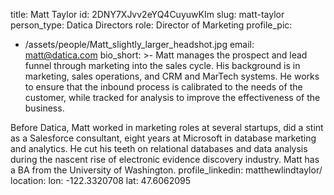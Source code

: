 title: Matt Taylor
id: 2DNY7XJvv2eYQ4CuyuwKIm
slug: matt-taylor
person_type: Datica Directors
role: Director of Marketing
profile_pic:
  - /assets/people/Matt_slightly_larger_headshot.jpg
email: matt@datica.com
bio_short: >-
  Matt manages the prospect and lead funnel through marketing into the sales
  cycle. His background is in marketing, sales operations, and CRM and MarTech
  systems. He works to ensure that the inbound process is calibrated to the
  needs of the customer, while tracked for analysis to improve the effectiveness
  of the business. 


  Before Datica, Matt worked in marketing roles at several startups, did a stint
  as a Salesforce consultant, eight years at Microsoft in database marketing and
  analytics. He cut his teeth on relational databases and data analysis during
  the nascent rise of electronic evidence discovery industry. Matt has a BA from
  the University of Washington.
profile_linkedin: matthewlindtaylor/
location:
  lon: -122.3320708
  lat: 47.6062095
